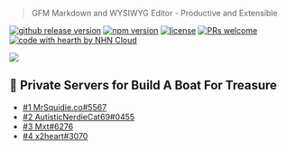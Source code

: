 
> GFM  Markdown and WYSIWYG Editor - Productive and Extensible

[![github release version](https://img.shields.io/github/v/release/nhn/tui.editor.svg?include_prereleases)](https://github.com/nhn/tui.editor/releases/latest) [![npm version](https://img.shields.io/npm/v/@toast-ui/editor.svg)](https://www.npmjs.com/package/@toast-ui/editor) [![license](https://img.shields.io/github/license/nhn/tui.editor.svg)](https://github.com/nhn/tui.editor/blob/master/LICENSE) [![PRs welcome](https://img.shields.io/badge/PRs-welcome-ff69b4.svg)](https://github.com/nhn/tui.editor/issues?q=is%3Aissue+is%3Aopen+label%3A%22help+wanted%22) [![code with hearth by NHN Cloud](https://img.shields.io/badge/%3C%2F%3E%20with%20%E2%99%A5%20by-NHN_Cloud-ff1414.svg)](https://github.com/nhn)

<img src="[Build A Boat Image](https://tr.rbxcdn.com/bb79e6689c829c813cc81b5f25d481e3/768/432/Image/Png)" />


## 🚩 Private Servers for Build A Boat For Treasure

- [#1 MrSquidie.co#5567]([MrSquidie.co#5567](https://www.roblox.com/games/537413528/Build-A-Boat-For-Treasure?privateServerLinkCode=80089840021173468920326896958791))
- [#2 AutisticNerdieCat69#0455](https://web.roblox.com/games/537413528?privateServerLinkCode=53827020421635064837824825543639)
- [#3 Mxt#6276](https://www.roblox.com/games/537413528?privateServerLinkCode=97402639128575084901350902364752)
- [#4 x2heart#3070](https://www.roblox.com/games/537413528?privateServerLinkCode=15046283863493524300180094468534)
